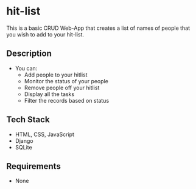 # hit-list
This is a basic CRUD  Web-App that creates a list of names of people that you wish to add to your hit-list.

## Description
- You can:
    - Add people to your hitlist
    - Monitor the status of your people
    - Remove people off your hitlist
    - Display all the tasks
    - Filter the records based on status

 ## Tech Stack
   - HTML, CSS, JavaScript
   - Django
   - SQLite

## Requirements
- None
